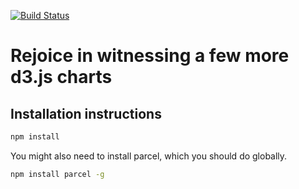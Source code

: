 [![Build Status](https://travis-ci.org/vpenney/storytelling-homework-07.svg?branch=master)](https://travis-ci.org/vpenney/storytelling-homework-07)

# Rejoice in witnessing a few more d3.js charts

## Installation instructions

```bash
npm install
```

You might also need to install parcel, which you should do globally.

``` bash
npm install parcel -g
```